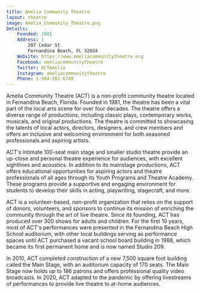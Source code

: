```yaml
---
title: Amelia Community Theatre
layout: theatre
image: Amelia_Community_Theatre.png
Details:
    Founded: 1981
    Address: |
        207 Cedar St
        Fernandina Beach, FL 32034
    Website: https://www.ameliacommunitytheatre.org
    Facebook: ameliacommunitytheatre
    Twitter: ACTAmelia
    Instagram: ameliacommunitytheatre
    Phone: 1-904-261-6749
---
```

Amelia Community Theatre (ACT) is a non-profit community theatre located in Fernandina Beach, Florida. Founded in 1981, the theatre has been a vital part of the local arts scene for over four decades. The theatre offers a diverse range of productions, including classic plays, contemporary works, musicals, and original productions. The theatre is committed to showcasing the talents of local actors, directors, designers, and crew members and offers an inclusive and welcoming environment for both seasoned professionals and aspiring artists.

ACT's intimate 100-seat main stage and smaller studio theatre provide an up-close and personal theatre experience for audiences, with excellent sightlines and acoustics. In addition to its mainstage productions, ACT offers educational opportunities for aspiring actors and theatre professionals of all ages through its Youth Programs and Theatre Academy. These programs provide a supportive and engaging environment for students to develop their skills in acting, playwriting, stagecraft, and more.

ACT is a volunteer-based, non-profit organization that relies on the support of donors, volunteers, and sponsors to continue its mission of enriching the community through the art of live theatre. Since its founding, ACT has produced over 300 shows for adults and children. For the first 10 years, most of ACT's performances were presented in the Fernandina Beach High School auditorium, with other local buildings serving as performance spaces until ACT purchased a vacant school board building in 1988, which became its first permanent home and is now named Studio 209.

In 2010, ACT completed construction of a new 7,500 square foot building called the Main Stage, with an auditorium capacity of 170 seats. The Main Stage now holds up to 186 patrons and offers professional quality video broadcasts. In 2020, ACT adapted to the pandemic by offering livestreams of performances to provide live theatre to at-home audiences.